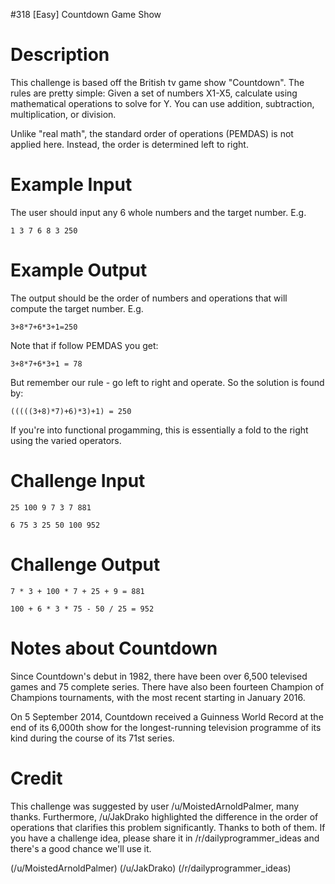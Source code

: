 #318 [Easy] Countdown Game Show

# Description
This challenge is based off the British tv game show "Countdown". The rules are pretty simple: Given a set of numbers X1-X5, calculate using mathematical operations to solve for Y. You can use addition, subtraction, multiplication, or division. 

Unlike "real math", the standard order of operations (PEMDAS) is not applied here. Instead, the order is determined left to right. 

# Example Input
The user should input any 6 whole numbers and the target number. E.g.


```
1 3 7 6 8 3 250
```
# Example Output
The output should be the order of numbers and operations that will compute the target number. E.g.


```
3+8*7+6*3+1=250
```
Note that if follow PEMDAS you get:


```
3+8*7+6*3+1 = 78
```
But remember our rule - go left to right and operate. So the solution is found by:


```
(((((3+8)*7)+6)*3)+1) = 250
```
If you're into functional progamming, this is essentially a fold to the right using the varied operators. 

# Challenge Input

```
25 100 9 7 3 7 881

6 75 3 25 50 100 952
```
# Challenge Output

```
7 * 3 + 100 * 7 + 25 + 9 = 881

100 + 6 * 3 * 75 - 50 / 25 = 952
```
# Notes about Countdown
Since Countdown's debut in 1982, there have been over 6,500 televised games and 75 complete series. There have also been fourteen Champion of Champions tournaments, with the most recent starting in January 2016.

On 5 September 2014, Countdown received a Guinness World Record at the end of its 6,000th show for the longest-running television programme of its kind during the course of its 71st series.

# Credit
This challenge was suggested by user /u/MoistedArnoldPalmer, many thanks. Furthermore, /u/JakDrako highlighted the difference in the order of operations that clarifies this problem significantly. Thanks to both of them. If you have a challenge idea, please share it in /r/dailyprogrammer_ideas and there's a good chance we'll use it. 

(/u/MoistedArnoldPalmer)
(/u/JakDrako)
(/r/dailyprogrammer_ideas)
